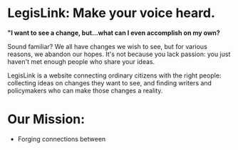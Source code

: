 # LegisLink: Make your voice heard.

**"I want to see a change, but...what can I even accomplish on my own?**

Sound familiar? We all have changes we wish to see, but for various reasons, we abandon our hopes. It's not because you lack passion: you just haven't met enough people who share your ideas. 

LegisLink is a website connecting ordinary citizens with the right people: collecting ideas on changes they want to see, and finding writers and policymakers who can make those changes a reality.

# Our Mission:
- Forging connections between
